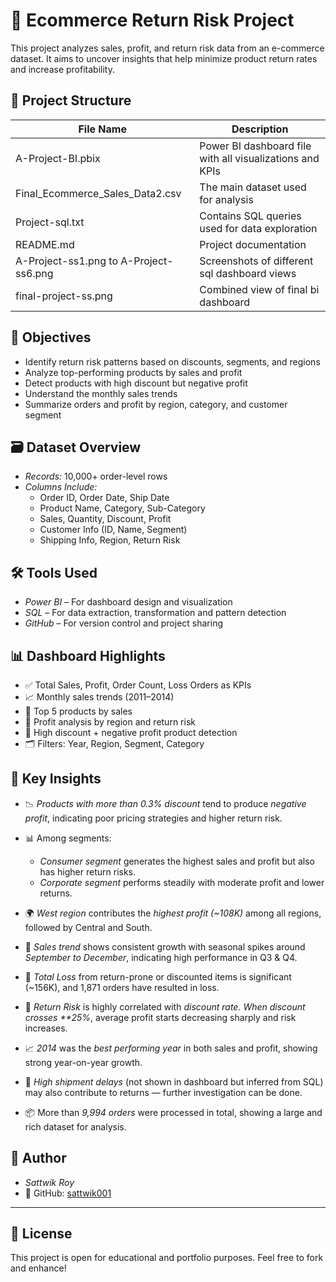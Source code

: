 # 🛒 Ecommerce Return Risk Project

This project analyzes sales, profit, and return risk data from an e-commerce dataset. It aims to uncover insights that help minimize product return rates and increase profitability.


## 📁 Project Structure

| File Name                      | Description |
|-------------------------------|-------------|
| A-Project-BI.pbix           | Power BI dashboard file with all visualizations and KPIs |
| Final_Ecommerce_Sales_Data2.csv | The main dataset used for analysis |
| Project-sql.txt             | Contains SQL queries used for data exploration |
| README.md                   | Project documentation |
| A-Project-ss1.png to A-Project-ss6.png | Screenshots of different sql dashboard views |
| final-project-ss.png        | Combined view of final bi dashboard |



## 🧠 Objectives

- Identify return risk patterns based on discounts, segments, and regions
- Analyze top-performing products by sales and profit
- Detect products with high discount but negative profit
- Understand the monthly sales trends
- Summarize orders and profit by region, category, and customer segment



## 🗃 Dataset Overview

- *Records:* 10,000+ order-level rows
- *Columns Include:*
  - Order ID, Order Date, Ship Date
  - Product Name, Category, Sub-Category
  - Sales, Quantity, Discount, Profit
  - Customer Info (ID, Name, Segment)
  - Shipping Info, Region, Return Risk



## 🛠 Tools Used

- *Power BI* – For dashboard design and visualization
- *SQL* – For data extraction, transformation and pattern detection
- *GitHub* – For version control and project sharing



## 📊 Dashboard Highlights

- ✅ Total Sales, Profit, Order Count, Loss Orders as KPIs
- 📈 Monthly sales trends (2011–2014)
- 🧾 Top 5 products by sales
- 🧭 Profit analysis by region and return risk
- 🚩 High discount + negative profit product detection
- 🗂 Filters: Year, Region, Segment, Category



## 🧐 Key Insights
  
- 📉 *Products with more than 0.3% discount* tend to produce *negative profit*, indicating poor pricing strategies and higher return risk.

- 📊 Among segments:
  - *Consumer segment* generates the highest sales and profit but also has higher return risks.
  - *Corporate segment* performs steadily with moderate profit and lower returns.

- 🌍 *West region* contributes the *highest profit (~108K)* among all regions, followed by Central and South.

- 📅 *Sales trend* shows consistent growth with seasonal spikes around *September to December*, indicating high performance in Q3 & Q4.

- 💸 *Total Loss* from return-prone or discounted items is significant (~156K), and 1,871 orders have resulted in loss.

- 🧾 *Return Risk* is highly correlated with *discount rate. When discount crosses **25%*, average profit starts decreasing sharply and risk increases.

- 📈 *2014* was the *best performing year* in both sales and profit, showing strong year-on-year growth.

- 🔁 *High shipment delays* (not shown in dashboard but inferred from SQL) may also contribute to returns — further investigation can be done.

- 📦 More than *9,994 orders* were processed in total, showing a large and rich dataset for analysis.

  


## 👤 Author

- *Sattwik Roy*
- 🔗 GitHub: [sattwik001](https://github.com/sattwik001)

---

## 📌 License

This project is open for educational and portfolio purposes. Feel free to fork and enhance!
